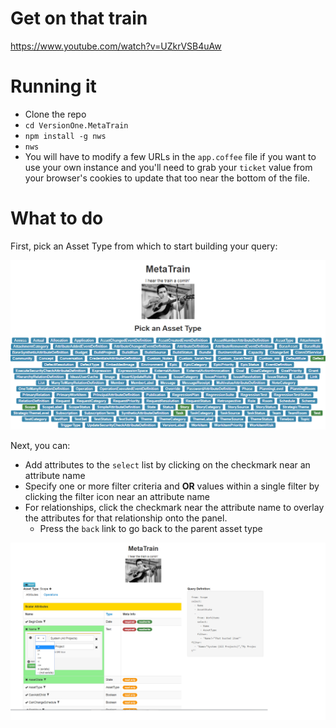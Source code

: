 # Get on that train

https://www.youtube.com/watch?v=UZkrVSB4uAw

# Running it

* Clone the repo
* `cd VersionOne.MetaTrain`
* `npm install -g nws`
* `nws`
* You will have to modify a few URLs in the `app.coffee` file if you want to use your own instance and you'll need to grab your `ticket` value from your browser's cookies to update that too near the bottom of the file.

# What to do

First, pick an Asset Type from which to start building your query:

![assets.png](assets.png)

Next, you can:

* Add attributes to the `select` list by clicking on the checkmark near an attribute name
* Specify one or more filter criteria and **OR** values within a single filter by clicking the filter icon near an attribute name
* For relationships, click the checkmark near the attribute name to overlay the attributes for that relationship onto the panel.
  * Press the `back` link to go back to the parent asset type

![attributes.png](attributes.png)  
